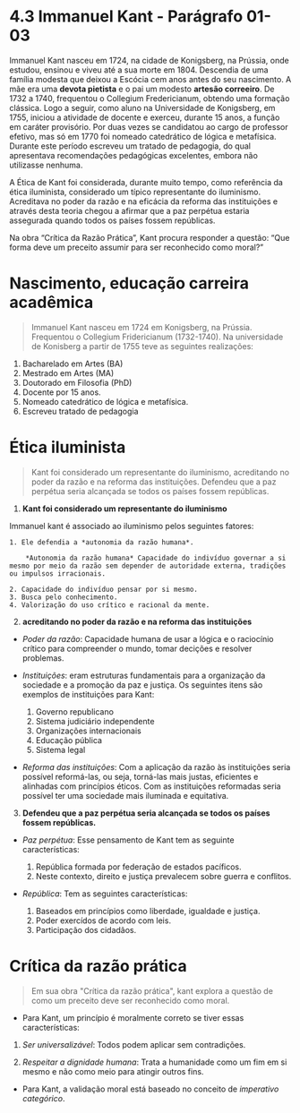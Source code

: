 # 4.3 Immanuel Kant - Parágrafo 01-03

Immanuel Kant nasceu em 1724, na cidade de Konigsberg, na Prússia, onde estudou, ensinou e viveu até a sua morte em 1804. Descendia de uma família modesta que deixou a Escócia cem anos antes do seu nascimento. A mãe era uma **devota pietista** e o pai um modesto **artesão correeiro**. De 1732 a 1740, frequentou o Collegium Fredericianum, obtendo uma formação clássica. Logo a seguir, como aluno na Universidade de Konigsberg, em 1755, iniciou a atividade de docente e exerceu, durante 15 anos, a função em caráter provisório. Por duas vezes se candidatou ao cargo de professor efetivo, mas só em 1770 foi nomeado catedrático de lógica e metafísica. Durante este período escreveu um tratado de pedagogia, do qual apresentava recomendações pedagógicas excelentes, embora não utilizasse nenhuma.

A Ética de Kant foi considerada, durante muito tempo, como referência da ética iluminista, considerado um típico representante do iluminismo. Acreditava no poder da razão e na eficácia da reforma das instituições e através desta teoria chegou a afirmar que a paz perpétua estaria assegurada quando todos os países fossem repúblicas.

Na obra “Crítica da Razão Prática”, Kant procura responder a questão: “Que forma deve um preceito assumir para ser reconhecido como moral?”

# Nascimento, educação carreira acadêmica

> Immanuel Kant nasceu em 1724 em Konigsberg, na Prússia. Frequentou o Collegium Fridericianum (1732-1740). Na universidade de Konisberg a partir de 1755 teve as seguintes realizações:

1. Bacharelado em Artes (BA)
2. Mestrado em Artes (MA)
3. Doutorado em Filosofia (PhD)
4. Docente por 15 anos.
5. Nomeado catedrático de lógica e metafísica.
6. Escreveu tratado de pedagogia

# Ética iluminista

> Kant foi considerado um representante do iluminismo, acreditando no poder da razão e na reforma das instituições. Defendeu que a paz perpétua seria alcançada se todos os países fossem repúblicas.

1. **Kant foi considerado um representante do iluminismo**

Immanuel kant é associado ao iluminismo pelos seguintes fatores:

    1. Ele defendia a *autonomia da razão humana*.
   
        *Autonomia da razão humana* Capacidade do indivíduo governar a si mesmo por meio da razão sem depender de autoridade externa, tradições ou impulsos irracionais. 

    2. Capacidade do indivíduo pensar por si mesmo.
    3. Busca pelo conhecimento.
    4. Valorização do uso crítico e racional da mente.

2. **acreditando no poder da razão e na reforma das instituições**

- *Poder da razão*: Capacidade humana de usar a lógica e o raciocínio crítico para compreender o mundo, tomar decições e resolver problemas.
  
- *Instituições*: eram estruturas fundamentais para a organização da sociedade e a promoção da paz e justiça. Os seguintes itens são exemplos de instituições para Kant:
  
    1. Governo republicano
    2. Sistema judiciário independente
    3. Organizações internacionais
    4. Educação pública
    5. Sistema legal

- *Reforma das instituições*: Com a aplicação da razão às instituições seria possível reformá-las, ou seja, torná-las mais justas, eficientes e alinhadas com princípios éticos. Com as instituições reformadas seria possível ter uma sociedade mais iluminada e equitativa.

3. **Defendeu que a paz perpétua seria alcançada se todos os países fossem repúblicas.**

- *Paz perpétua*: Esse pensamento de Kant tem as seguinte características:
  
    1. República formada por federação de estados pacíficos.
    2. Neste contexto, direito e justiça prevalecem sobre guerra e conflitos.
  
- *República*: Tem as seguintes características:
  
    1. Baseados em princípios como liberdade, igualdade e justiça.
    2. Poder exercídos de acordo com leis.
    3. Participação dos cidadãos.

# Crítica da razão prática

> Em sua obra "Crítica da razão prática", kant explora a questão de como um preceito deve ser reconhecido como moral.

- Para Kant, um princípio é moralmente correto se tiver essas características:

1. *Ser universalizável*: Todos podem aplicar sem contradições.
   
2. *Respeitar a dignidade humana*: Trata a humanidade como um fim em si mesmo e não como meio para atingir outros fins.

- Para Kant, a validação moral está baseado no conceito de *imperativo categórico*.